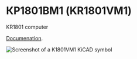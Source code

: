 # КР1801ВМ1 (KR1801VM1)

KR1801 computer

[Documenation](https://yottatsa.github.io/kr1801/).

![Screenshot of a K1801VM1 KiCAD symbol](https://yottatsa.github.io/kr1801/k1801vm1.png)

